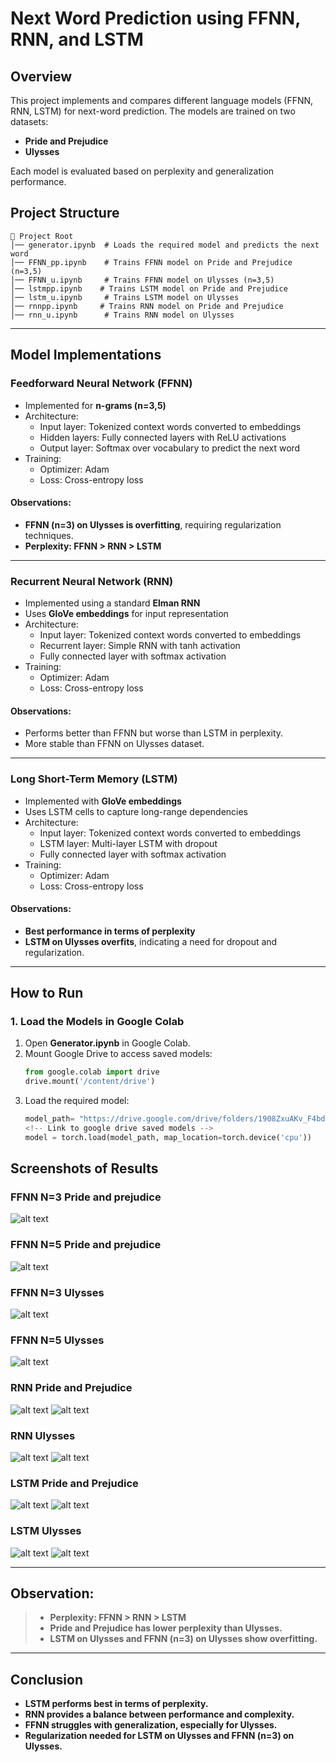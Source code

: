 # Next Word Prediction using FFNN, RNN, and LSTM

## Overview

This project implements and compares different language models (FFNN, RNN, LSTM) for next-word prediction. The models are trained on two datasets:

- **Pride and Prejudice**
- **Ulysses**

Each model is evaluated based on perplexity and generalization performance.

## Project Structure

```
📂 Project Root
│── generator.ipynb  # Loads the required model and predicts the next word
│── FFNN_pp.ipynb    # Trains FFNN model on Pride and Prejudice (n=3,5)
│── FFNN_u.ipynb     # Trains FFNN model on Ulysses (n=3,5)
│── lstmpp.ipynb    # Trains LSTM model on Pride and Prejudice
│── lstm_u.ipynb     # Trains LSTM model on Ulysses
│── rnnpp.ipynb     # Trains RNN model on Pride and Prejudice
│── rnn_u.ipynb      # Trains RNN model on Ulysses
```

---

## **Model Implementations**

### **Feedforward Neural Network (FFNN)**

- Implemented for **n-grams (n=3,5)**
- Architecture:
  - Input layer: Tokenized context words converted to embeddings
  - Hidden layers: Fully connected layers with ReLU activations
  - Output layer: Softmax over vocabulary to predict the next word
- Training:
  - Optimizer: Adam
  - Loss: Cross-entropy loss

#### **Observations:**

- **FFNN (n=3) on Ulysses is overfitting**, requiring regularization techniques.
- **Perplexity: FFNN > RNN > LSTM**

---

### **Recurrent Neural Network (RNN)**

- Implemented using a standard **Elman RNN**
- Uses **GloVe embeddings** for input representation
- Architecture:
  - Input layer: Tokenized context words converted to embeddings
  - Recurrent layer: Simple RNN with tanh activation
  - Fully connected layer with softmax activation
- Training:
  - Optimizer: Adam
  - Loss: Cross-entropy loss

#### **Observations:**

- Performs better than FFNN but worse than LSTM in perplexity.
- More stable than FFNN on Ulysses dataset.

---

### **Long Short-Term Memory (LSTM)**

- Implemented with **GloVe embeddings**
- Uses LSTM cells to capture long-range dependencies
- Architecture:
  - Input layer: Tokenized context words converted to embeddings
  - LSTM layer: Multi-layer LSTM with dropout
  - Fully connected layer with softmax activation
- Training:
  - Optimizer: Adam
  - Loss: Cross-entropy loss

#### **Observations:**

- **Best performance in terms of perplexity**
- **LSTM on Ulysses overfits**, indicating a need for dropout and regularization.

---

## **How to Run**

### **1. Load the Models in Google Colab**

1. Open **Generator.ipynb** in Google Colab.
2. Mount Google Drive to access saved models:
   ```python
   from google.colab import drive
   drive.mount('/content/drive')
   ```
3. Load the required model:
   ```python
   model_path= "https://drive.google.com/drive/folders/1908ZxuAKv_F4bdLTP8qdeiAaO9WHeN42?usp=sharing"
   <!-- Link to google drive saved models -->
   model = torch.load(model_path, map_location=torch.device('cpu'))
   ```

## **Screenshots of Results**

### FFNN N=3 Pride and prejudice

![alt text](assets/image.png)

### FFNN N=5 Pride and prejudice

![alt text](assets/image-1.png)

### FFNN N=3 Ulysses

![alt text](assets/image-2.png)

### FFNN N=5 Ulysses

![alt text](assets/image-3.png)

### RNN Pride and Prejudice

![alt text](assets/image-4.png)
![alt text](assets/image-8.jpeg)

### RNN Ulysses

![alt text](assets/image-5.png)
![alt text](assets/image-9.jpeg)

### LSTM Pride and Prejudice

![alt text](assets/image-6.png)
![alt text](assets/image-10.jpeg)

### LSTM Ulysses

![alt text](assets/image-7.png)
![alt text](assets/image-11.jpeg)

---

## **Observation:**

> - **Perplexity: FFNN > RNN > LSTM**
> - **Pride and Prejudice has lower perplexity than Ulysses.**
> - **LSTM on Ulysses and FFNN (n=3) on Ulysses show overfitting.**

---

## **Conclusion**

- **LSTM performs best in terms of perplexity.**
- **RNN provides a balance between performance and complexity.**
- **FFNN struggles with generalization, especially for Ulysses.**
- **Regularization needed for LSTM on Ulysses and FFNN (n=3) on Ulysses.**